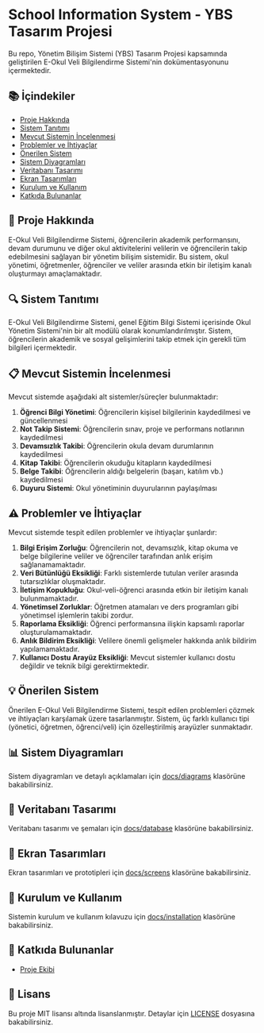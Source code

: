# School Information System - YBS Tasarım Projesi

Bu repo, Yönetim Bilişim Sistemi (YBS) Tasarım Projesi kapsamında geliştirilen E-Okul Veli Bilgilendirme Sistemi'nin dokümentasyonunu içermektedir.

## 📚 İçindekiler

- [Proje Hakkında](#proje-hakkında)
- [Sistem Tanıtımı](#sistem-tanıtımı)
- [Mevcut Sistemin İncelenmesi](#mevcut-sistemin-incelenmesi)
- [Problemler ve İhtiyaçlar](#problemler-ve-ihtiyaçlar)
- [Önerilen Sistem](#önerilen-sistem)
- [Sistem Diyagramları](#sistem-diyagramları)
- [Veritabanı Tasarımı](#veritabanı-tasarımı)
- [Ekran Tasarımları](#ekran-tasarımları)
- [Kurulum ve Kullanım](#kurulum-ve-kullanım)
- [Katkıda Bulunanlar](#katkıda-bulunanlar)

## 🎯 Proje Hakkında

E-Okul Veli Bilgilendirme Sistemi, öğrencilerin akademik performansını, devam durumunu ve diğer okul aktivitelerini velilerin ve öğrencilerin takip edebilmesini sağlayan bir yönetim bilişim sistemidir. Bu sistem, okul yönetimi, öğretmenler, öğrenciler ve veliler arasında etkin bir iletişim kanalı oluşturmayı amaçlamaktadır.

## 🔍 Sistem Tanıtımı

E-Okul Veli Bilgilendirme Sistemi, genel Eğitim Bilgi Sistemi içerisinde Okul Yönetim Sistemi'nin bir alt modülü olarak konumlandırılmıştır. Sistem, öğrencilerin akademik ve sosyal gelişimlerini takip etmek için gerekli tüm bilgileri içermektedir.

## 📋 Mevcut Sistemin İncelenmesi

Mevcut sistemde aşağıdaki alt sistemler/süreçler bulunmaktadır:

1. **Öğrenci Bilgi Yönetimi**: Öğrencilerin kişisel bilgilerinin kaydedilmesi ve güncellenmesi
2. **Not Takip Sistemi**: Öğrencilerin sınav, proje ve performans notlarının kaydedilmesi
3. **Devamsızlık Takibi**: Öğrencilerin okula devam durumlarının kaydedilmesi
4. **Kitap Takibi**: Öğrencilerin okuduğu kitapların kaydedilmesi
5. **Belge Takibi**: Öğrencilerin aldığı belgelerin (başarı, katılım vb.) kaydedilmesi
6. **Duyuru Sistemi**: Okul yönetiminin duyurularının paylaşılması

## ⚠️ Problemler ve İhtiyaçlar

Mevcut sistemde tespit edilen problemler ve ihtiyaçlar şunlardır:

1. **Bilgi Erişim Zorluğu**: Öğrencilerin not, devamsızlık, kitap okuma ve belge bilgilerine veliler ve öğrenciler tarafından anlık erişim sağlanamamaktadır.
2. **Veri Bütünlüğü Eksikliği**: Farklı sistemlerde tutulan veriler arasında tutarsızlıklar oluşmaktadır.
3. **İletişim Kopukluğu**: Okul-veli-öğrenci arasında etkin bir iletişim kanalı bulunmamaktadır.
4. **Yönetimsel Zorluklar**: Öğretmen atamaları ve ders programları gibi yönetimsel işlemlerin takibi zordur.
5. **Raporlama Eksikliği**: Öğrenci performansına ilişkin kapsamlı raporlar oluşturulamamaktadır.
6. **Anlık Bildirim Eksikliği**: Velilere önemli gelişmeler hakkında anlık bildirim yapılamamaktadır.
7. **Kullanıcı Dostu Arayüz Eksikliği**: Mevcut sistemler kullanıcı dostu değildir ve teknik bilgi gerektirmektedir.

## 💡 Önerilen Sistem

Önerilen E-Okul Veli Bilgilendirme Sistemi, tespit edilen problemleri çözmek ve ihtiyaçları karşılamak üzere tasarlanmıştır. Sistem, üç farklı kullanıcı tipi (yönetici, öğretmen, öğrenci/veli) için özelleştirilmiş arayüzler sunmaktadır.

## 📊 Sistem Diyagramları

Sistem diyagramları ve detaylı açıklamaları için [docs/diagrams](docs/diagrams) klasörüne bakabilirsiniz.

## 💾 Veritabanı Tasarımı

Veritabanı tasarımı ve şemaları için [docs/database](docs/database) klasörüne bakabilirsiniz.

## 🎨 Ekran Tasarımları

Ekran tasarımları ve prototipleri için [docs/screens](docs/screens) klasörüne bakabilirsiniz.

## 🚀 Kurulum ve Kullanım

Sistemin kurulum ve kullanım kılavuzu için [docs/installation](docs/installation) klasörüne bakabilirsiniz.

## 👥 Katkıda Bulunanlar

- [Proje Ekibi](docs/contributors.md)

## 📝 Lisans

Bu proje MIT lisansı altında lisanslanmıştır. Detaylar için [LICENSE](LICENSE) dosyasına bakabilirsiniz. 

